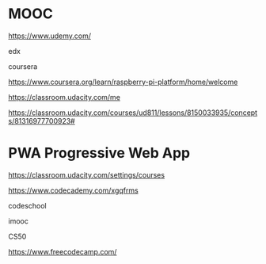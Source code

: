 # MOOC  


https://www.udemy.com/


edx


coursera

https://www.coursera.org/learn/raspberry-pi-platform/home/welcome












https://classroom.udacity.com/me

https://classroom.udacity.com/courses/ud811/lessons/8150033935/concepts/81316977700923#

# PWA  Progressive Web App  


https://classroom.udacity.com/settings/courses


https://www.codecademy.com/xgqfrms



codeschool



imooc  


CS50






https://www.freecodecamp.com/



















